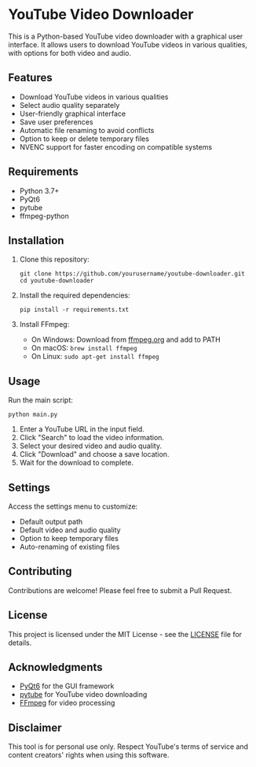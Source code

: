 # YouTube Video Downloader

This is a Python-based YouTube video downloader with a graphical user interface. It allows users to download YouTube videos in various qualities, with options for both video and audio.

## Features

- Download YouTube videos in various qualities
- Select audio quality separately
- User-friendly graphical interface
- Save user preferences
- Automatic file renaming to avoid conflicts
- Option to keep or delete temporary files
- NVENC support for faster encoding on compatible systems

## Requirements

- Python 3.7+
- PyQt6
- pytube
- ffmpeg-python

## Installation

1. Clone this repository:
   ```
   git clone https://github.com/yourusername/youtube-downloader.git
   cd youtube-downloader
   ```

2. Install the required dependencies:
   ```
   pip install -r requirements.txt
   ```

3. Install FFmpeg:
   - On Windows: Download from [ffmpeg.org](https://ffmpeg.org/download.html) and add to PATH
   - On macOS: `brew install ffmpeg`
   - On Linux: `sudo apt-get install ffmpeg`

## Usage

Run the main script:
```
python main.py
```

1. Enter a YouTube URL in the input field.
2. Click "Search" to load the video information.
3. Select your desired video and audio quality.
4. Click "Download" and choose a save location.
5. Wait for the download to complete.

## Settings

Access the settings menu to customize:
- Default output path
- Default video and audio quality
- Option to keep temporary files
- Auto-renaming of existing files

## Contributing

Contributions are welcome! Please feel free to submit a Pull Request.

## License

This project is licensed under the MIT License - see the [LICENSE](LICENSE) file for details.

## Acknowledgments

- [PyQt6](https://www.riverbankcomputing.com/software/pyqt/) for the GUI framework
- [pytube](https://github.com/pytube/pytube) for YouTube video downloading
- [FFmpeg](https://ffmpeg.org/) for video processing

## Disclaimer

This tool is for personal use only. Respect YouTube's terms of service and content creators' rights when using this software.

